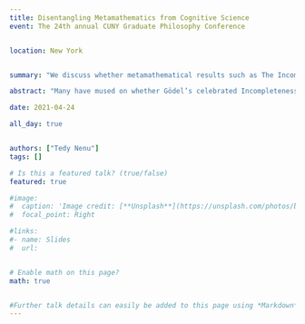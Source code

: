 ```yaml
---
title: Disentangling Metamathematics from Cognitive Science
event: The 24th annual CUNY Graduate Philosophy Conference


location: New York


summary: "We discuss whether metamathematical results such as The Incompleteness Theorems can fruitfully contribute to discussions about the human mind and Artificial Intelligence more generally."

abstract: "Many have mused on whether Gödel’s celebrated Incompleteness Theorems have genuine non-metamathematical applications, especially in discussions about human and artificial minds (e.g. Nagel and Newman (1958), Lucas (1961), Penrose (1989)). Typically, the theorems have been used as cornerstones of arguments which purport to show that the mind cannot possibly coincide with any idealized finite machine. Such proposals will be called “negative” Gödelian theses, for they attempt to impose limitations on orthodox computational accounts of the mental. Furthermore, they call for drastic revisions of Cognitive Science. The first half of the paper is devoted to diagnosing, by means of a couple of thought experiments, some of the shortcomings that I maintain all negative proposals suffer from. The same theorems have rather curiously been used to actually illuminate and vindicate computational accounts of the mental, instead of pointing towards inadequacies of such accounts. For instance, Hofstadter (1979, 2007) advances a “positive” Gödelian thesis by taking Gödel’s work to be the key to  understanding the relationship between animate beings (such as humans) and their inanimate components (such as neurons). His proposal has not been directly confronted in academic papers. Consequently, in the second half of the paper I will aim to show that Hofstadter’s arguments do not actually hinge on anything that is purely metamathematical, so the incompleteness theorems are not a quintessential part of his project (even though he takes them to be). Actually, the insights that Hofstadter actually needs can be extracted from mathematical areas that are not in the ballpark of Logic. As an extra, I will also briefly comment on some problems concerning his remarks about the aboutness of metamathematical sentences (e.g. the Henkin sentence). By engaging with both positive and negative theses, this paper aims to call for a divorce between metamathematics and neuropsychology, broadly construed."

date: 2021-04-24

all_day: true


authors: ["Tedy Nenu"]
tags: []

# Is this a featured talk? (true/false)
featured: true

#image:
#  caption: 'Image credit: [**Unsplash**](https://unsplash.com/photos/bzdhc5b3Bxs)'
#  focal_point: Right

#links:
#- name: Slides
#  url:


# Enable math on this page?
math: true


#Further talk details can easily be added to this page using *Markdown* and $\rm \LaTeX$ math code.
---
```

